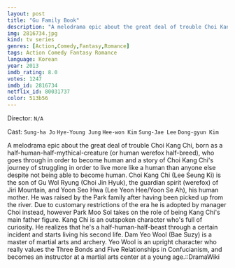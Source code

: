 ```yaml
---
layout: post
title: "Gu Family Book"
description: "A melodrama epic about the great deal of trouble Choi Kang Chi, born as a half-human-half-mythical-creature (or human werefox half-breed), who goes through in order to become human and a story of Choi Kang Chi's journey of struggling in order to live more like a human than anyone else despite not being able to become human. Choi Kang Chi (Lee Seung Ki) is the son of Gu Wol Ryung (Choi Jin Hyuk), the guardian spirit (werefox) of Jiri Mountain.."
img: 2816734.jpg
kind: tv series
genres: [Action,Comedy,Fantasy,Romance]
tags: Action Comedy Fantasy Romance 
language: Korean
year: 2013
imdb_rating: 8.0
votes: 1247
imdb_id: 2816734
netflix_id: 80031737
color: 513b56
---
```

Director: `N/A`  

Cast: `Sung-ha Jo` `Hye-Young Jung` `Hee-won Kim` `Sung-Jae Lee` `Dong-gyun Kim` 

A melodrama epic about the great deal of trouble Choi Kang Chi, born as a half-human-half-mythical-creature (or human werefox half-breed), who goes through in order to become human and a story of Choi Kang Chi's journey of struggling in order to live more like a human than anyone else despite not being able to become human. Choi Kang Chi (Lee Seung Ki) is the son of Gu Wol Ryung (Choi Jin Hyuk), the guardian spirit (werefox) of Jiri Mountain, and Yoon Seo Hwa (Lee Yeon Hee/Yoon Se Ah), his human mother. He was raised by the Park family after having been picked up from the river. Due to customary restrictions of the era he is adopted by manager Choi instead, however Park Moo Sol takes on the role of being Kang Chi's main father figure. Kang Chi is an outspoken character who's full of curiosity. He realizes that he's a half-human-half-beast through a certain incident and starts living his second life. Dam Yeo Wool (Bae Suzy) is a master of martial arts and archery. Yeo Wool is an upright character who really values the Three Bonds and Five Relationships in Confucianism, and becomes an instructor at a martial arts center at a young age.::DramaWiki